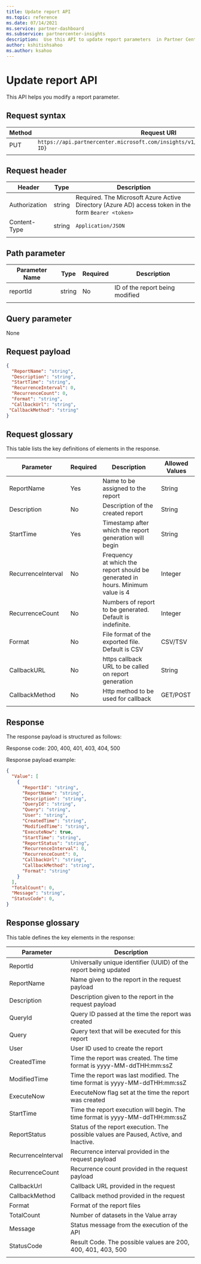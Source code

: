 ```yaml
---
title: Update report API
ms.topic: reference
ms.date: 07/14/2021
ms.service: partner-dashboard
ms.subservice: partnercenter-insights
description:  Use this API to update report parameters  in Partner Center insights.
author: kshitishsahoo
ms.author: ksahoo
---
```

# Update report API

This API helps you modify a report parameter.

## Request syntax

|    Method    |    Request URI    |
|    ----    |    ----    |
|    PUT    |    `https://api.partnercenter.microsoft.com/insights/v1/mpn/ScheduledReport/{Report ID}`    |
|        |        |

## Request header

|    Header    |    Type    |    Description    |
|    ----    |    ----    |    ----    |
|    Authorization    |    string    |    Required. The Microsoft Azure Active Directory (Azure AD) access token in the form `Bearer <token>`    |
|    Content-Type    |    string    |    `Application/JSON`    |
|        |        |        |

## Path parameter

|    Parameter Name    |    Type    |    Required    |    Description    |
|    ----    |    ----    |    ----    |    ----    |
|    reportId     |    string    |    No    |    ID of the report being modified     |
|        |        |        |        |

## Query parameter

None

## Request payload

```json
{
  "ReportName": "string",
  "Description": "string",
  "StartTime": "string",
  "RecurrenceInterval": 0,
  "RecurrenceCount": 0,
  "Format": "string",
  "CallbackUrl": "string",
 "CallbackMethod": "string"
}
```

## Request glossary

This table lists the key definitions of elements in the response.

|    Parameter    |    Required    |    Description    |    Allowed Values    |
|    ----    |    ----    |    ----    |    ----    |
|    ReportName     |    Yes     |    Name to be assigned to the report     |    String     |
|    Description     |    No     |    Description of the created report     |    String     |
|    StartTime     |    Yes    |    Timestamp after which the report generation will begin     |    String     |
|    RecurrenceInterval     |    No     |    Frequency at which the report should be generated in hours. Minimum value is 4     |    Integer     |
|    RecurrenceCount     |    No     |    Numbers of report to be generated. Default is indefinite.     |    Integer     |
|    Format     |    No    |    File format of the exported file. Default is CSV     |    CSV/TSV     |
|    CallbackURL     |    No     |    https callback URL to be called on report generation     |    String     |
|    CallbackMethod    |    No    |    Http method to be used for callback    |    GET/POST    |
|        |        |        |        |

## Response

The response payload is structured as follows:

Response code: 200, 400, 401, 403, 404, 500

Response payload example:

```json
{
  "Value": [
    {
      "ReportId": "string",
      "ReportName": "string",
      "Description": "string",
      "QueryId": "string",
      "Query": "string",
      "User": "string",
      "CreatedTime": "string",
      "ModifiedTime": "string",
      "ExecuteNow": true,
      "StartTime": "string",
      "ReportStatus": "string",
      "RecurrenceInterval": 0,
      "RecurrenceCount": 0,
      "CallbackUrl": "string",
      "CallbackMethod": "string",
      "Format": "string"
    }
  ],
  "TotalCount": 0,
  "Message": "string",
  "StatusCode": 0,
}
```

## Response glossary

This table defines the key elements in the response:

|    Parameter    |    Description    |
|    ----    |    ----    |
|    ReportId     |    Universally unique identifier (UUID) of the report being updated     |
|    ReportName     |    Name given to the report in the request payload     |
|    Description     |    Description given to the report in the request payload     |
|    QueryId     |    Query ID passed at the time the report was created     |
|    Query     |    Query text that will be executed for this report     |
|    User     |    User ID used to create the report     |
|    CreatedTime     |    Time the report was created. The time format is yyyy-MM-ddTHH:mm:ssZ     |
|    ModifiedTime     |    Time the report was last modified. The time format is yyyy-MM-ddTHH:mm:ssZ     |
|    ExecuteNow     |    ExecuteNow flag set at the time the report was created    |
|    StartTime     |    Time the report execution will begin. The time format is yyyy-MM-ddTHH:mm:ssZ     |
|    ReportStatus     |    Status of the report execution. The possible values are Paused, Active, and Inactive.     |
|    RecurrenceInterval     |    Recurrence interval provided in the request payload     |
|    RecurrenceCount     |    Recurrence count provided in the request payload     |
|    CallbackUrl     |    Callback URL provided in the request     |
|    CallbackMethod    |    Callback method provided in the request    |
|    Format     |    Format of the report files     |
|    TotalCount     |    Number of datasets in the Value array     |
|    Message     |    Status message from the execution of the API     |
|    StatusCode     |    Result Code. The possible values are 200, 400, 401, 403, 500     |
|        |        |
